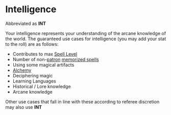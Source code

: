 # Intelligence

Abbreviated as **INT**

Your intelligence represents your understanding of the arcane knowledge of the world.
The guaranteed use cases for intelligence (you may add your stat to the roll) are as follows:

- Contributes to max [Spell Level](../../Magic/Spell%20Levels.md)
- Number of non-[patron](../../Magic/Spells/Patrons/Patron.md) [memorized spells](../../Magic/Spell%20Memorization.md)
- Using some magical artifacts
- [Alchemy](../../Magic/Alchemy/Alchemy.md)
- Deciphering magic
- Learning Languages
- Historical / Lore knowledge
- Arcane knowledge

Other use cases that fall in line with these according to referee discretion may also use **INT**